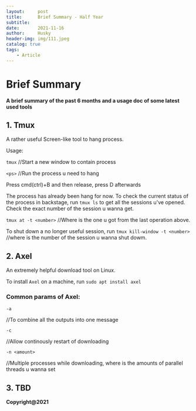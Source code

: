 ```yaml
---
layout:     post
title:      Brief Summary - Half Year
subtitle:   
date:       2021-11-16
author:     Husky
header-img: img/111.jpeg
catalog: true
tags:
    - Article
---
```


# Brief Summary

**A brief summary of the past 6 months and a usage doc of some latest used tools** 

## 1. Tmux

A rather useful Screen-like tool to hang process. 

Usage: 

```tmux```
//Start a new window to contain process

```<ps>```
//Run the process u need to hang

Press cmd(ctrl)+B and then release, press D afterwards

The process has already been hang for now. To check the current status of the process in backstage, run `tmux ls` to get all the sessions u've opened. Check the exact number of the session u wanna get.

```tmux at -t <number>```
//Where <number> is the one u got from the last operation above.

To shut down a no longer useful session, run ```tmux kill-window -t <number>``` 
//where <number> is the number of the session u wanna shut dowm.

## 2. Axel

An extremely helpful download tool on Linux.

To install ```Axel``` on a machine, run ```sudo apt install axel```

### Common params of **Axel**:

```-a``` 

//To combine all the outputs into one message

```-c```

 //Allow continously restart of downloading

```-n <amount>``` 

//Multiple processes while downloading, where <amount> is the amounts of parallel threads u wanna set

## 3. TBD

**Copyright@2021**
